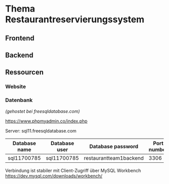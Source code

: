 # Thema Restaurantreservierungssystem

## Frontend

## Backend

## Ressourcen

### Website

### Datenbank

_(gehostet bei freesqldatabase.com)_

https://www.phpmyadmin.co/index.php

Server: sql11.freesqldatabase.com

| Database name | Database user | Database password | Port number |
| --- | --- | --- | --- |
| sql11700785 | sql11700785 | restaurantteam1backend | 3306 |

Verbindung ist stabiler mit Client-Zugriff über MySQL Workbench https://dev.mysql.com/downloads/workbench/
